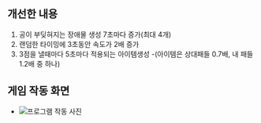 ## 개선한 내용
1. 공이 부딪혀지는 장애물 생성 7초마다 증가(최대 4개)
2. 랜덤한 타이밍에 3초동안 속도가 2배 증가
3. 3점을 낼때마다 5초마다 적용되는 아이템생성
     -(아이템은 상대패들 0.7배, 내 패들 1.2배 중 하나)
## 게임 작동 화면
  - ![프로그램 작동 사진]()
